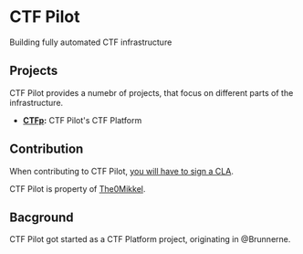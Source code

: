 # CTF Pilot

Building fully automated CTF infrastructure

## Projects

CTF Pilot provides a numebr of projects, that focus on different parts of the infrastructure.

- **[CTFp](https://github.com/ctfpilot/ctfp):** CTF Pilot's CTF Platform 

## Contribution

When contributing to CTF Pilot, [you will have to sign a CLA](https://github.com/ctfpilot/cla).

CTF Pilot is property of [The0Mikkel](https://github.com/The0mikkel).

## Bacground

CTF Pilot got started as a CTF Platform project, originating in @Brunnerne.
